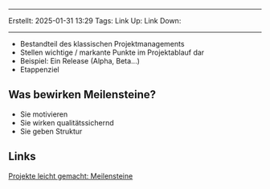 
--- 
Erstellt: 2025-01-31    13:29 
Tags: 
Link Up: 
Link Down:

--- 
- Bestandteil des klassischen Projektmanagements
- Stellen wichtige / markante Punkte im Projektablauf dar
- Beispiel: Ein Release (Alpha, Beta...)
- Etappenziel

## Was bewirken Meilensteine?

- Sie motivieren
- Sie wirken qualitätssichernd
- Sie geben Struktur

## Links

[Projekte leicht gemacht: Meilensteine](https://projekte-leicht-gemacht.de/blog/projektmanagement/klassisch/projektplanung/definition-meilensteine)
